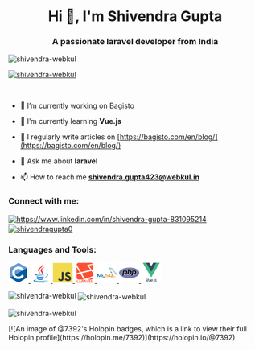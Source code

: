 <h1 align="center">Hi 👋, I'm Shivendra Gupta</h1>
<h3 align="center">A passionate laravel developer from India</h3>

<p align="left"> <img src="https://komarev.com/ghpvc/?username=shivendra-webkul&label=Profile%20views&color=0e75b6&style=flat" alt="shivendra-webkul" /> </p>

<p align="left"> <a href="https://github.com/ryo-ma/github-profile-trophy"><img src="https://github-profile-trophy.vercel.app/?username=shivendra-webkul" alt="shivendra-webkul" /></a> </p>

<p align="left"> <a href="https://twitter.com/" target="blank"><img src="https://img.shields.io/twitter/follow/?logo=twitter&style=for-the-badge" alt="" /></a> </p>

- 🔭 I’m currently working on [Bagisto](https://github.com/bagisto/bagisto)

- 🌱 I’m currently learning **Vue.js**

- 📝 I regularly write articles on [https://bagisto.com/en/blog/](https://bagisto.com/en/blog/)

- 💬 Ask me about **laravel**

- 📫 How to reach me **shivendra.gupta423@webkul.in**

<h3 align="left">Connect with me:</h3>
<p align="left">
<a href="https://linkedin.com/in/https://www.linkedin.com/in/shivendra-gupta-831095214" target="blank"><img align="center" src="https://raw.githubusercontent.com/rahuldkjain/github-profile-readme-generator/master/src/images/icons/Social/linked-in-alt.svg" alt="https://www.linkedin.com/in/shivendra-gupta-831095214" height="30" width="40" /></a>
<a href="https://instagram.com/shivendragupta0" target="blank"><img align="center" src="https://raw.githubusercontent.com/rahuldkjain/github-profile-readme-generator/master/src/images/icons/Social/instagram.svg" alt="shivendragupta0" height="30" width="40" /></a>
</p>

<h3 align="left">Languages and Tools:</h3>
<p align="left"> <a href="https://www.cprogramming.com/" target="_blank" rel="noreferrer"> <img src="https://raw.githubusercontent.com/devicons/devicon/master/icons/c/c-original.svg" alt="c" width="40" height="40"/> </a> <a href="https://www.java.com" target="_blank" rel="noreferrer"> <img src="https://raw.githubusercontent.com/devicons/devicon/master/icons/java/java-original.svg" alt="java" width="40" height="40"/> </a> <a href="https://developer.mozilla.org/en-US/docs/Web/JavaScript" target="_blank" rel="noreferrer"> <img src="https://raw.githubusercontent.com/devicons/devicon/master/icons/javascript/javascript-original.svg" alt="javascript" width="40" height="40"/> </a> <a href="https://laravel.com/" target="_blank" rel="noreferrer"> <img src="https://raw.githubusercontent.com/devicons/devicon/master/icons/laravel/laravel-plain-wordmark.svg" alt="laravel" width="40" height="40"/> </a> <a href="https://www.mysql.com/" target="_blank" rel="noreferrer"> <img src="https://raw.githubusercontent.com/devicons/devicon/master/icons/mysql/mysql-original-wordmark.svg" alt="mysql" width="40" height="40"/> </a> <a href="https://www.php.net" target="_blank" rel="noreferrer"> <img src="https://raw.githubusercontent.com/devicons/devicon/master/icons/php/php-original.svg" alt="php" width="40" height="40"/> </a> <a href="https://vuejs.org/" target="_blank" rel="noreferrer"> <img src="https://raw.githubusercontent.com/devicons/devicon/master/icons/vuejs/vuejs-original-wordmark.svg" alt="vuejs" width="40" height="40"/> </a> </p>

<p><img align="left" src="https://github-readme-stats.vercel.app/api/top-langs?username=shivendra-webkul&show_icons=true&locale=en&layout=compact" alt="shivendra-webkul" /></p>

<p>&nbsp;<img align="center" src="https://github-readme-stats.vercel.app/api?username=shivendra-webkul&show_icons=true&locale=en" alt="shivendra-webkul" /></p>

<p><img align="center" src="https://github-readme-streak-stats.herokuapp.com/?user=shivendra-webkul&" alt="shivendra-webkul" /></p>
[![An image of @7392's Holopin badges, which is a link to view their full Holopin profile](https://holopin.me/7392)](https://holopin.io/@7392)
